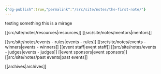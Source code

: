```yaml
---
{"dg-publish":true,"permalink":"/src/site/notes/the-first-note/"}
---
```


testing something 
this is a mirage

[[src/site/notes/resources\|resources]]
[[src/site/notes/mentors\|mentors]]

[[src/site/notes/events - rules\|events - rules]]
[[src/site/notes/events - winners\|events - winners]]
[[event staff\|event staff]]
[[src/site/notes/events - judges\|events - judges]]
[[event sponsors\|event sponsors]]
[[src/site/notes/past events\|past events]]


[[archives\|archives]]